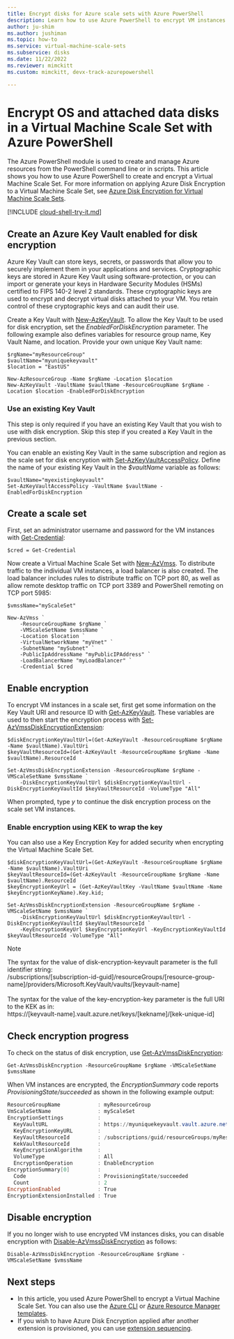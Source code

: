 ```yaml
---
title: Encrypt disks for Azure scale sets with Azure PowerShell
description: Learn how to use Azure PowerShell to encrypt VM instances and attached disks in a Windows Virtual Machine Scale Set
author: ju-shim
ms.author: jushiman
ms.topic: how-to
ms.service: virtual-machine-scale-sets
ms.subservice: disks
ms.date: 11/22/2022
ms.reviewer: mimckitt
ms.custom: mimckitt, devx-track-azurepowershell

---
```


# Encrypt OS and attached data disks in a Virtual Machine Scale Set with Azure PowerShell

The Azure PowerShell module is used to create and manage Azure resources from the PowerShell command line or in scripts.  This article shows you how to use Azure PowerShell to create and encrypt a Virtual Machine Scale Set. For more information on applying Azure Disk Encryption to a Virtual Machine Scale Set, see [Azure Disk Encryption for Virtual Machine Scale Sets](disk-encryption-overview.md).

[!INCLUDE [cloud-shell-try-it.md](../../includes/cloud-shell-try-it.md)]

## Create an Azure Key Vault enabled for disk encryption

Azure Key Vault can store keys, secrets, or passwords that allow you to securely implement them in your applications and services. Cryptographic keys are stored in Azure Key Vault using software-protection, or you can import or generate your keys in Hardware Security Modules (HSMs) certified to FIPS 140-2 level 2 standards. These cryptographic keys are used to encrypt and decrypt virtual disks attached to your VM. You retain control of these cryptographic keys and can audit their use.

Create a Key Vault with [New-AzKeyVault](/powershell/module/az.keyvault/new-azkeyvault). To allow the Key Vault to be used for disk encryption, set the *EnabledForDiskEncryption* parameter. The following example also defines variables for resource group name, Key Vault Name, and location. Provide your own unique Key Vault name:

```azurepowershell-interactive
$rgName="myResourceGroup"
$vaultName="myuniquekeyvault"
$location = "EastUS"

New-AzResourceGroup -Name $rgName -Location $location
New-AzKeyVault -VaultName $vaultName -ResourceGroupName $rgName -Location $location -EnabledForDiskEncryption
```

### Use an existing Key Vault

This step is only required if you have an existing Key Vault that you wish to use with disk encryption. Skip this step if you created a Key Vault in the previous section.

You can enable an existing Key Vault in the same subscription and region as the scale set for disk encryption with [Set-AzKeyVaultAccessPolicy](/powershell/module/az.keyvault/Set-AzKeyVaultAccessPolicy). Define the name of your existing Key Vault in the *$vaultName* variable as follows:


```azurepowershell-interactive
$vaultName="myexistingkeyvault"
Set-AzKeyVaultAccessPolicy -VaultName $vaultName -EnabledForDiskEncryption
```

## Create a scale set

First, set an administrator username and password for the VM instances with [Get-Credential](/powershell/module/microsoft.powershell.security/get-credential):

```azurepowershell-interactive
$cred = Get-Credential
```

Now create a Virtual Machine Scale Set with [New-AzVmss](/powershell/module/az.compute/new-azvmss). To distribute traffic to the individual VM instances, a load balancer is also created. The load balancer includes rules to distribute traffic on TCP port 80, as well as allow remote desktop traffic on TCP port 3389 and PowerShell remoting on TCP port 5985:

```azurepowershell-interactive
$vmssName="myScaleSet"

New-AzVmss `
    -ResourceGroupName $rgName `
    -VMScaleSetName $vmssName `
    -Location $location `
    -VirtualNetworkName "myVnet" `
    -SubnetName "mySubnet" `
    -PublicIpAddressName "myPublicIPAddress" `
    -LoadBalancerName "myLoadBalancer" `
    -Credential $cred
```

## Enable encryption

To encrypt VM instances in a scale set, first get some information on the Key Vault URI and resource ID with [Get-AzKeyVault](/powershell/module/az.keyvault/Get-AzKeyVault). These variables are used to then start the encryption process with [Set-AzVmssDiskEncryptionExtension](/powershell/module/az.compute/Set-AzVmssDiskEncryptionExtension):


```azurepowershell-interactive
$diskEncryptionKeyVaultUrl=(Get-AzKeyVault -ResourceGroupName $rgName -Name $vaultName).VaultUri
$keyVaultResourceId=(Get-AzKeyVault -ResourceGroupName $rgName -Name $vaultName).ResourceId

Set-AzVmssDiskEncryptionExtension -ResourceGroupName $rgName -VMScaleSetName $vmssName `
    -DiskEncryptionKeyVaultUrl $diskEncryptionKeyVaultUrl -DiskEncryptionKeyVaultId $keyVaultResourceId -VolumeType "All"
```

When prompted, type *y* to continue the disk encryption process on the scale set VM instances.

### Enable encryption using KEK to wrap the key

You can also use a Key Encryption Key for added security when encrypting the Virtual Machine Scale Set.

```azurepowershell-interactive
$diskEncryptionKeyVaultUrl=(Get-AzKeyVault -ResourceGroupName $rgName -Name $vaultName).VaultUri
$keyVaultResourceId=(Get-AzKeyVault -ResourceGroupName $rgName -Name $vaultName).ResourceId
$keyEncryptionKeyUrl = (Get-AzKeyVaultKey -VaultName $vaultName -Name $keyEncryptionKeyName).Key.kid;

Set-AzVmssDiskEncryptionExtension -ResourceGroupName $rgName -VMScaleSetName $vmssName `
    -DiskEncryptionKeyVaultUrl $diskEncryptionKeyVaultUrl -DiskEncryptionKeyVaultId $keyVaultResourceId `
    -KeyEncryptionKeyUrl $keyEncryptionKeyUrl -KeyEncryptionKeyVaultId $keyVaultResourceId -VolumeType "All"
```

> [!NOTE]
>  The syntax for the value of disk-encryption-keyvault parameter is the full identifier string:</br>
/subscriptions/[subscription-id-guid]/resourceGroups/[resource-group-name]/providers/Microsoft.KeyVault/vaults/[keyvault-name]</br></br>
> The syntax for the value of the key-encryption-key parameter is the full URI to the KEK as in:</br>
https://[keyvault-name].vault.azure.net/keys/[kekname]/[kek-unique-id]

## Check encryption progress

To check on the status of disk encryption, use [Get-AzVmssDiskEncryption](/powershell/module/az.compute/Get-AzVmssDiskEncryption):


```azurepowershell-interactive
Get-AzVmssDiskEncryption -ResourceGroupName $rgName -VMScaleSetName $vmssName
```

When VM instances are encrypted, the *EncryptionSummary* code reports *ProvisioningState/succeeded* as shown in the following example output:

```powershell
ResourceGroupName            : myResourceGroup
VmScaleSetName               : myScaleSet
EncryptionSettings           :
  KeyVaultURL                : https://myuniquekeyvault.vault.azure.net/
  KeyEncryptionKeyURL        :
  KeyVaultResourceId         : /subscriptions/guid/resourceGroups/myResourceGroup/providers/Microsoft.KeyVault/vaults/myuniquekeyvault
  KekVaultResourceId         :
  KeyEncryptionAlgorithm     :
  VolumeType                 : All
  EncryptionOperation        : EnableEncryption
EncryptionSummary[0]         :
  Code                       : ProvisioningState/succeeded
  Count                      : 2
EncryptionEnabled            : True
EncryptionExtensionInstalled : True
```

## Disable encryption

If you no longer wish to use encrypted VM instances disks, you can disable encryption with [Disable-AzVmssDiskEncryption](/powershell/module/az.compute/Disable-AzVmssDiskEncryption) as follows:


```azurepowershell-interactive
Disable-AzVmssDiskEncryption -ResourceGroupName $rgName -VMScaleSetName $vmssName
```

## Next steps

- In this article, you used Azure PowerShell to encrypt a Virtual Machine Scale Set. You can also use the [Azure CLI](disk-encryption-cli.md) or [Azure Resource Manager templates](disk-encryption-azure-resource-manager.md).
- If you wish to have Azure Disk Encryption applied after another extension is provisioned, you can use [extension sequencing](virtual-machine-scale-sets-extension-sequencing.md).
